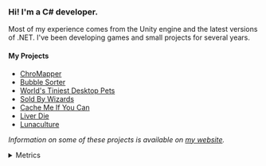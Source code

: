 ### Hi! I'm a C# developer.

Most of my experience comes from the Unity engine and the latest versions of .NET. I've been developing games and small projects for several years.

#### My Projects
- [ChroMapper](https://github.com/Caeden117/ChroMapper)
- [Bubble Sorter](https://github.com/my-koala/GGJ2025)
- [World's Tiniest Desktop Pets](https://github.com/Caeden117/LudumDare56)
- [Sold By Wizards](https://github.com/Caeden117/SoldByWizards)
- [Cache Me If You Can](https://github.com/Auros/CMIYC)
- [Liver Die](https://github.com/Auros/Liver-Die)
- [Lunaculture](https://github.com/Auros/Lunaculture/)

*Information on some of these projects is available on [my website](https://caeden.dev/).*

<details>
  <summary>Metrics</summary>
  <br>
  <img src="https://github.com/Caeden117/Caeden117/blob/master/github-metrics.svg"/>
</details>
